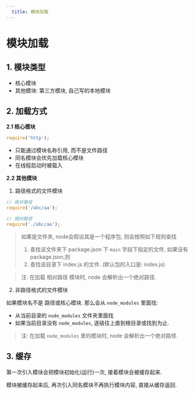 ```yaml
---
  title: 模块加载
---
```



# 模块加载

## 1. 模块类型

- 核心模块
- 其他模块: 第三方模块, 自己写的本地模块

## 2. 加载方式

**2.1 核心模块**

```js
require('http');
```

- 只能通过模块名称引用, 而不是文件路径
- 同名模块会优先加载核心模块
- 在线程启动时被载入

**2.2 其他模块**

1. 路径格式的文件模块

```js
// 绝对路径
require('/abc/aa');

// 相对路径
require('./abc/aa');
```

> 如果是文件夹, node会假设其是一个程序包, 则会按照如下规则查找
>
> 1. 查找该文件夹下 package.json 下 `main` 字段下指定的文件, 如果没有 package.json,则
> 2. 查找该目录下 index.js 的文件. (默认包的入口是: index.js)

> 注:
> 在加载 相对路径 模块时, node 会解析出一个绝对路径.

2. 非路径格式的文件模块

如果模块名不是 路径或核心模块. 那么会从 `node_modules` 里面找:

- 从当前目录的 `node_modules` 文件夹里面找
- 如果当前目录没有 `node_modules`, 逐级往上直到根目录或找到为止.

> 注:
> 在加载 `node_modules` 里的模块时, node 会解析出一个绝对路径.

## 3. 缓存

第一次引入模块会把模块初始化(运行)一次, 接着模块会被缓存起来.

模块被缓存起来后, 再次引入同名模块不再执行模块内容, 直接从缓存返回.
